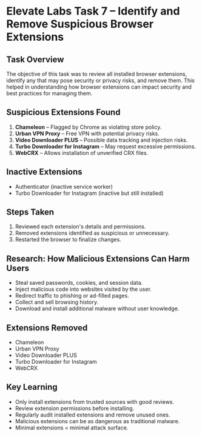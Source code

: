 # Elevate Labs Task 7 – Identify and Remove Suspicious Browser Extensions

## Task Overview
The objective of this task was to review all installed browser extensions, identify any that may pose security or privacy risks, and remove them. This helped in understanding how browser extensions can impact security and best practices for managing them.

## Suspicious Extensions Found
1. **Chameleon** – Flagged by Chrome as violating store policy.
2. **Urban VPN Proxy** – Free VPN with potential privacy risks.
3. **Video Downloader PLUS** – Possible data tracking and injection risks.
4. **Turbo Downloader for Instagram** – May request excessive permissions.
5. **WebCRX** – Allows installation of unverified CRX files.

## Inactive Extensions
- Authenticator (inactive service worker)
- Turbo Downloader for Instagram (inactive but still installed)

## Steps Taken
1. Reviewed each extension's details and permissions.
2. Removed extensions identified as suspicious or unnecessary.
3. Restarted the browser to finalize changes.

## Research: How Malicious Extensions Can Harm Users
- Steal saved passwords, cookies, and session data.
- Inject malicious code into websites visited by the user.
- Redirect traffic to phishing or ad-filled pages.
- Collect and sell browsing history.
- Download and install additional malware without user knowledge.

## Extensions Removed
- Chameleon
- Urban VPN Proxy
- Video Downloader PLUS
- Turbo Downloader for Instagram
- WebCRX

## Key Learning
- Only install extensions from trusted sources with good reviews.
- Review extension permissions before installing.
- Regularly audit installed extensions and remove unused ones.
- Malicious extensions can be as dangerous as traditional malware.
- Minimal extensions = minimal attack surface.
